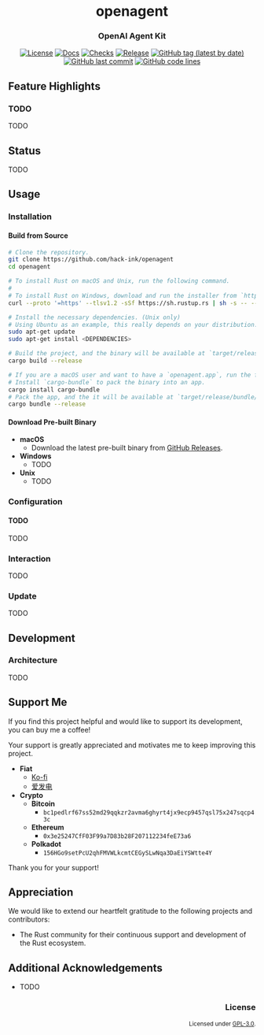 <div align="center">

# openagent

### OpenAI Agent Kit

[![License](https://img.shields.io/badge/License-GPLv3-blue.svg)](https://www.gnu.org/licenses/gpl-3.0)
[![Docs](https://img.shields.io/docsrs/openagent)](https://docs.rs/openagent)
[![Checks](https://github.com/hack-ink/openagent/actions/workflows/checks.yml/badge.svg?branch=main)](https://github.com/hack-ink/openagent/actions/workflows/checks.yml)
[![Release](https://github.com/hack-ink/openagent/actions/workflows/release.yml/badge.svg)](https://github.com/hack-ink/openagent/actions/workflows/release.yml)
[![GitHub tag (latest by date)](https://img.shields.io/github/v/tag/hack-ink/openagent)](https://github.com/hack-ink/openagent/tags)
[![GitHub last commit](https://img.shields.io/github/last-commit/hack-ink/openagent?color=red&style=plastic)](https://github.com/hack-ink/openagent)
[![GitHub code lines](https://tokei.rs/b1/github/hack-ink/openagent)](https://github.com/hack-ink/openagent)
</div>


## Feature Highlights
### TODO
TODO

## Status
TODO


## Usage
### Installation
#### Build from Source
```sh
# Clone the repository.
git clone https://github.com/hack-ink/openagent
cd openagent

# To install Rust on macOS and Unix, run the following command.
#
# To install Rust on Windows, download and run the installer from `https://rustup.rs`.
curl --proto '=https' --tlsv1.2 -sSf https://sh.rustup.rs | sh -s -- --default-toolchain stable

# Install the necessary dependencies. (Unix only)
# Using Ubuntu as an example, this really depends on your distribution.
sudo apt-get update
sudo apt-get install <DEPENDENCIES>

# Build the project, and the binary will be available at `target/release/openagent`.
cargo build --release

# If you are a macOS user and want to have a `openagent.app`, run the following command.
# Install `cargo-bundle` to pack the binary into an app.
cargo install cargo-bundle
# Pack the app, and the it will be available at `target/release/bundle/osx/openagent.app`.
cargo bundle --release
```

#### Download Pre-built Binary
- **macOS**
  - Download the latest pre-built binary from [GitHub Releases](https://github.com/hack-ink/openagent/releases/latest).
- **Windows**
  - TODO
- **Unix**
  - TODO

### Configuration
#### TODO
TODO

### Interaction
TODO

### Update
TODO


## Development
### Architecture
TODO


## Support Me
If you find this project helpful and would like to support its development, you can buy me a coffee!

Your support is greatly appreciated and motivates me to keep improving this project.

- **Fiat**
  - [Ko-fi](https://ko-fi.com/hack_ink)
  - [爱发电](https://afdian.com/a/hack_ink)
- **Crypto**
  - **Bitcoin**
    - `bc1pedlrf67ss52md29qqkzr2avma6ghyrt4jx9ecp9457qsl75x247sqcp43c`
  - **Ethereum**
    - `0x3e25247CfF03F99a7D83b28F207112234feE73a6`
  - **Polkadot**
    - `156HGo9setPcU2qhFMVWLkcmtCEGySLwNqa3DaEiYSWtte4Y`

Thank you for your support!


## Appreciation
We would like to extend our heartfelt gratitude to the following projects and contributors:
- The Rust community for their continuous support and development of the Rust ecosystem.


## Additional Acknowledgements
- TODO


<div align="right">

### License
<sup>Licensed under [GPL-3.0](LICENSE).</sup>
</div>
